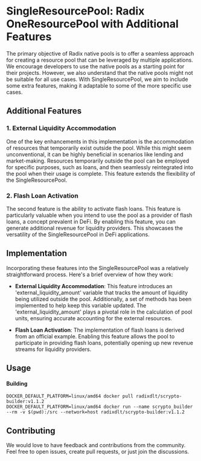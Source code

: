 # SingleResourcePool: Radix OneResourcePool with Additional Features

The primary objective of Radix native pools is to offer a seamless approach for creating a resource pool that can be leveraged by multiple applications. 
We encourage developers to use the native pools as a starting point for their projects. However, we also understand that the native pools might not be suitable for all use cases.
With SingleResourcePool, we aim to include some extra features, making it adaptable to some of the more specific use cases.

## Additional Features

### 1. External Liquidity Accommodation

One of the key enhancements in this implementation is the accommodation of resources that temporarily exist outside the pool. While this might seem unconventional, it can be highly beneficial in scenarios like lending and market-making. Resources temporarily outside the pool can be employed for specific purposes, such as loans, and then seamlessly reintegrated into the pool when their usage is complete. This feature extends the flexibility of the SingleResourcePool.

### 2. Flash Loan Activation

The second feature is the ability to activate flash loans. This feature is particularly valuable when you intend to use the pool as a provider of flash loans, a concept prevalent in DeFi. By enabling this feature, you can generate additional revenue for liquidity providers. This showcases the versatility of the SingleResourcePool in DeFi applications.

## Implementation

Incorporating these features into the SingleResourcePool was a relatively straightforward process. Here's a brief overview of how they work:

- **External Liquidity Accommodation**: This feature introduces an 'external_liquidity_amount' variable that tracks the amount of liquidity being utilized outside the pool. Additionally, a set of methods has been implemented to help keep this variable updated. The 'external_liquidity_amount' plays a pivotal role in the calculation of pool units, ensuring accurate accounting for the external resources.

- **Flash Loan Activation**: The implementation of flash loans is derived from an official example. Enabling this feature allows the pool to participate in providing flash loans, potentially opening up new revenue streams for liquidity providers.

## Usage

#### Building

```
DOCKER_DEFAULT_PLATFORM=linux/amd64 docker pull radixdlt/scrypto-builder:v1.1.2
DOCKER_DEFAULT_PLATFORM=linux/amd64 docker run --name scrypto_builder --rm -v $(pwd):/src --network=host radixdlt/scrypto-builder:v1.1.2
```

## Contributing

We would love to have feedback and contributions from the community. Feel free to open issues, create pull requests, or just join the discussions.
